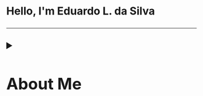 <h1> Hello, I'm Eduardo L. da Silva 
 
------------

<details>
  <summary>
    <h2> About Me </h2>
  </summary>
  
I am currently studying Systems Analysis and Development at SENAI, a two-year program that started on March 24. So far, I have completed subjects such as Applied Electronics Fundamentals and Programming Logic.
I have also completed a 60-hour Computer Skills course at CEBRAC, finishing with a final grade of 10.0. In addition, I am currently enrolled in a two-year English course at the same institution.

  
<details>
  <summary>
  <h3> 🏫 Education </h3>
  </summary>
  
* Studying Systems Analysis and Development at Senai
* Finishing very average
* studying English at Cebrac
  
</details>
  
<details> 
  
  <summary>

  <h3> 📚 Learnings and Hobbies </h3>
  </summary>
  
I really enjoy going to the gym and playing volleyball, soccer,
and anything related to physical sports.
I also love watching series and movies
